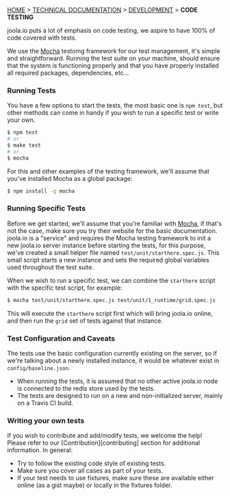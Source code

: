 [HOME](Home) > [TECHNICAL DOCUMENTATION](technical-documentation) > [DEVELOPMENT](the-development-process) > **CODE TESTING**

joola.io puts a lot of emphasis on code testing, we aspire to have 100% of code covered with tests.

We use the [Mocha][mocha] testomg framework for our test management, it's simple and straightforward. Running the test suite on your machine, should ensure that the system is functioning properly and that you have properly installed all required packages, dependencies, etc...

### Running Tests
You have a few options to start the tests, the most basic one is `npm test`, but other methods can come in handy if you wish to run a specific test or write your own.
```bash
$ npm test
# or
$ make test
# or
$ mocha 
```
For this and other examples of the testing framework, we'll assume that you've installed Mocha as a global package:
```bash
$ npm install -g mocha
```

### Running Specific Tests
Before we get started, we'll assume that you're familiar with [Mocha][mocha], if that's not the case, make sure you try their website for the basic documentation.  
joola.io is a "service" and requires the Mocha testing framework to init a new joola.io server instance before starting the tests, for this purpose, we've created a small
helper file named `test/unit/starthere.spec.js`. This small script starts a new instance and sets the required global variables used throughout the test suite.

When we wish to run a specific test, we can combine the `starthere` script with the specific test script, for example:
```bash
$ mocha test/unit/starthere.spec.js test/unit/1_runtime/grid.spec.js
```
This will execute the `starthere` script first which will bring joola.io online, and then run the `grid` set of tests against that instance.
 
### Test Configuration and Caveats
The tests use the basic configuration currently existing on the server, so if we're talking about a newly installed instance, it would be whatever exist in `config/baseline.json`.  

- When running the tests, it is assumed that no other active joola.io node is connected to the redis store used by the tests.
- The tests are designed to run on a new and non-initialized server, mainly on a Travis CI build.

### Writing your own tests
If you wish to contribute and add/modify tests, we welcome the help! Please refer to our [Contribution][contributing] section for additional information.
In general:

- Try to follow the existing code style of existing tests.
- Make sure you cover all cases as part of your tests.
- If your test needs to use fixtures, make sure these are available either online (as a gist maybe) or locally in the fixtures folder.




[mocha]: http://visionmedia.github.io/mocha/